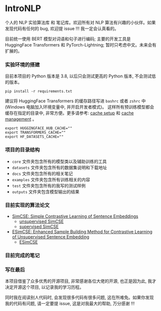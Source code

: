 # IntroNLP

个人的 NLP 实验算法库 和 笔记库。欢迎所有对 NLP 算法有兴趣的小伙伴。如果发现代码有任何的 bug, 欢迎提 issue !!! 我一定会认真看的。

目前统一使用 BERT 模型对词语和句子进行编码; 主要的开发工具是 HuggingFace Transformers 和 PyTorch-Lightning; 暂时只考虑中文。未来会有扩展的。

### 实验环境的搭建

目前本项目的 Python 版本是 3.8, 以后只会测试更高的 Python 版本, 不会测试低的版本。

```shell
pip install -r requirements.txt 
```

建议将 HuggingFace Transformers 的缓存路径写进 `bashrc` 或者 `zshrc` 中 (Windows 电脑加入环境变量中, 并开启开发者模式)。
这样所有预训练模型都会缓存在指定的目录中, 非常方便。更多请参考: [cache setup](https://huggingface.co/docs/transformers/v4.24.0/en/installation#cache-setup) 和 [cache management](https://huggingface.co/docs/datasets/cache) 。

```shell
export HUGGINGFACE_HUB_CACHE=""
export TRANSFORMERS_CACHE=""
export HF_DATASETS_CACHE=""
```

### 项目的目录结构

+ `core` 文件夹包含所有的模型类以及辅助训练的工具
+ `datasets` 文件夹包含所有的数据集说明和下载地址
+ `docs` 文件夹包含所有的相关笔记
+ `examples` 文件夹包含所有训练相关的内容
+ `test` 文件夹包含所有的我写的测试样例
+ `outputs` 文件夹包含模型输出的结果

### 目前实现的算法论文

+ [SimCSE: Simple Contrastive Learning of Sentence Embeddings](https://aclanthology.org/2021.emnlp-main.552.pdf)
  + [unsupervised SimCSE](examples/sentence_embedding/01_u_sim_cse.py)
  + [supervised SimCSE](examples/sentence_embedding/02_s_sim_cse.py)
+ [ESimCSE: Enhanced Sample Building Method for Contrastive Learning of Unsupervised Sentence Embedding](https://arxiv.org/pdf/2109.04380.pdf)
  + [ESimCSE](examples/sentence_embedding/03_e_sim_cse.py)

### 目前完成的笔记

### 写在最后

本项目借鉴了众多优秀的开源项目, 非常感谢各位大佬的开源, 也正是因为此, 我才决定开源这个项目, 以记录我的学习历程。

同时我在阅读别人代码时, 会发现很多代码有很多问题, 这在所难免。如果你发现我的代码有问题, 请一定要提 issue, 这是对我最大的帮助, 万分感谢 !!!
